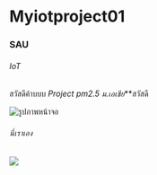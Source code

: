 # Myiotproject01
### SAU
###### IoT
สวัสดีค้าบบบ
**Project pm2.5* ม.เอเชีย***สวัสดี

![รูปภาพหน้าจอ](https://i.ibb.co/9GFZdk0/img1.jpg)
###### นี่เราเอง


<img src = "https://i.ibb.co/RYnZDMq/icon.jpg">



